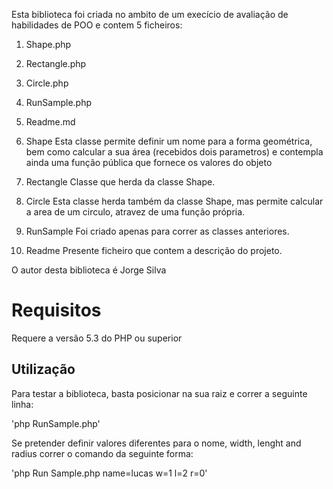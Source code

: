 Esta biblioteca foi criada no ambito de um execício de avaliação de habilidades de POO e contem 5 ficheiros:
1. Shape.php
2. Rectangle.php
3. Circle.php
4. RunSample.php
5. Readme.md

1. Shape
    Esta classe permite definir um nome para a forma geométrica, bem como calcular a sua área (recebidos dois parametros) e contempla ainda uma função pública que fornece os valores do objeto 

2. Rectangle
    Classe que herda da classe Shape.

3. Circle
    Esta classe herda também da classe Shape, mas permite calcular a area de um circulo, atravez de uma função própria.

4. RunSample
    Foi criado apenas para correr as classes anteriores.

5. Readme
    Presente ficheiro que contem a descrição do projeto.

O autor desta biblioteca é Jorge Silva

# Requisitos

Requere a versão 5.3 do PHP ou superior


## Utilização

Para testar a biblioteca, basta posicionar na sua raiz e correr a seguinte linha:

'php RunSample.php'

Se pretender definir valores diferentes para o nome, width, lenght and radius correr o comando da seguinte forma:

'php Run Sample.php name=lucas w=1 l=2 r=0'